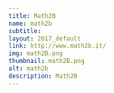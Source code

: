 ```yaml
---
title: Math2B
name: math2b
subtitle: 
layout: 2017_default
link: http://www.math2b.it/
img: math2B.png
thumbnail: math2B.png
alt: math2b
description: Math2B
---
```


